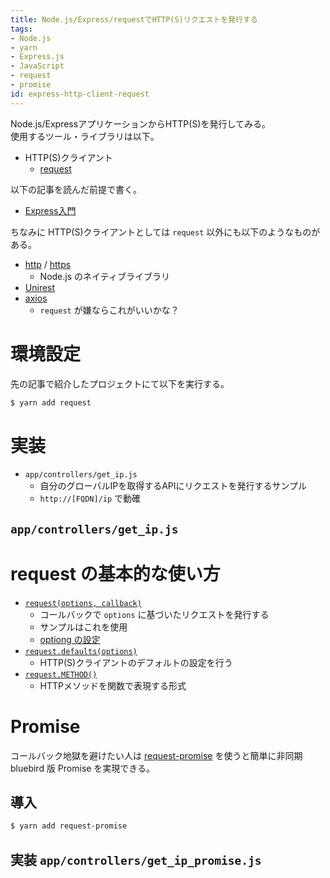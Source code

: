 ```yaml
---
title: Node.js/Express/requestでHTTP(S)リクエストを発行する
tags:
- Node.js
- yarn
- Express.js
- JavaScript
- request
- promise
id: express-http-client-request
---
```


Node.js/ExpressアプリケーションからHTTP(S)を発行してみる。  
使用するツール・ライブラリは以下。

- HTTP(S)クライアント
    - [request](https://github.com/request/request)

以下の記事を読んだ前提で書く。

- [Express入門](https://pepese.github.io/blog/express-basics/)

<!-- more -->

ちなみに HTTP(S)クライアントとしては `request` 以外にも以下のようなものがある。

- [http](https://nodejs.org/dist/latest-v6.x/docs/api/http.html#http_http_methods) / [https](https://nodejs.org/dist/latest-v6.x/docs/api/https.html#https_https_get_options_callback)
    - Node.js のネイティブライブラリ
- [Unirest](http://unirest.io/nodejs.html)
- [axios](https://github.com/mzabriskie/axios)
    - `request` が嫌ならこれがいいかな？

# 環境設定

先の記事で紹介したプロジェクトにて以下を実行する。

```sh
$ yarn add request
```

# 実装

- `app/controllers/get_ip.js`
    - 自分のグローバルIPを取得するAPIにリクエストを発行するサンプル
    - `http://[FQDN]/ip` で動確

## `app/controllers/get_ip.js`

<script src="https://gist-it.appspot.com/github/pepese/js-sample/blob/master/express-sample/app/controllers/get_ip.js?footer=0"></script>

# request の基本的な使い方

- [`request(options, callback)`](https://github.com/request/request#requestoptions-callback)
    - コールバックで `options` に基づいたリクエストを発行する
    - サンプルはこれを使用
    - [optiong の設定](https://github.com/request/request#requestoptions-callback)
- [`request.defaults(options)`](https://github.com/request/request#requestdefaultsoptions)
    - HTTP(S)クライアントのデフォルトの設定を行う
- [`request.METHOD()`](https://github.com/request/request#requestmethod)
    - HTTPメソッドを関数で表現する形式

# Promise

コールバック地獄を避けたい人は [request-promise](https://github.com/request/request-promise) を使うと簡単に非同期 bluebird 版 Promise を実現できる。

## 導入

```sh
$ yarn add request-promise
```

## 実装 `app/controllers/get_ip_promise.js`

<script src="https://gist-it.appspot.com/github/pepese/js-sample/blob/master/express-sample/app/controllers/get_ip_promise.js?footer=0"></script>
